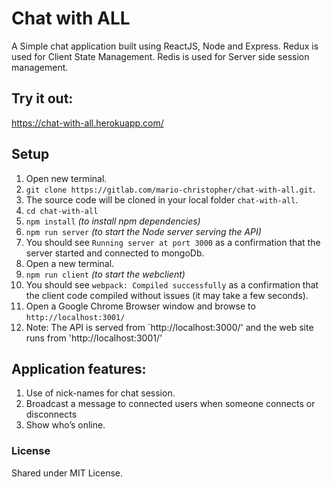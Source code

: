 # Chat with ALL
A Simple chat application built using ReactJS, Node and Express. 
Redux is used for Client State Management. 
Redis is used for Server side session management.

## Try it out:
https://chat-with-all.herokuapp.com/

## Setup
1.    Open new terminal.
2.    `git clone https://gitlab.com/mario-christopher/chat-with-all.git`.
3.    The source code will be cloned in your local folder `chat-with-all`.
4.    `cd chat-with-all`
5.    `npm install`   _(to install npm dependencies)_
6.   `npm run server`    _(to start the Node server serving the API)_
7.   You should see `Running server at port 3000` as a confirmation that the server started and connected to mongoDb.
8.   Open a new terminal.
9.   `npm run client`   _(to start the webclient)_
10.   You should see `webpack: Compiled successfully` as a confirmation that the client code compiled without issues (it may take a few seconds).
11.   Open a Google Chrome Browser window and browse to `http://localhost:3001/`
12.   Note: The API is served from `http://localhost:3000/' and the web site runs from 'http://localhost:3001/' 

##  Application features:

1.  Use of nick-names for chat session.
2.  Broadcast a message to connected users when someone connects or disconnects
3.  Show who’s online.

###   License

Shared under MIT License.